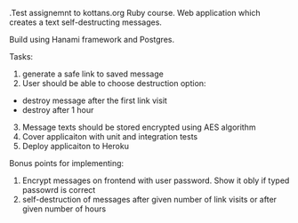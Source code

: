 .Test assignemnt to kottans.org Ruby course.
Web application which creates a text self-destructing messages.

Build using Hanami framework and Postgres.

Tasks:

1. generate a safe link to saved message
2. User should be able to choose destruction option:
 - destroy message after the first link visit
 - destroy after 1 hour
3. Message texts should be stored encrypted using AES algorithm
4. Cover applicaiton with unit and integration tests
5. Deploy applicaiton to Heroku

Bonus points for implementing:

1. Encrypt messages on frontend with user password. Show it obly if typed passowrd is correct
2. self-destruction of messages after given number of link visits or after given number of hours
